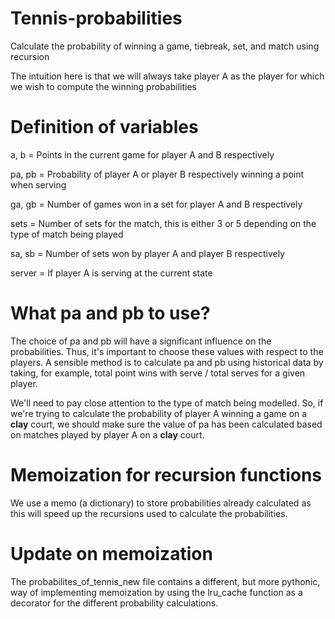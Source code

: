 # Tennis-probabilities
Calculate the probability of winning a game, tiebreak, set, and match using recursion

The intuition here is that we will always take player A as the player for which we wish to compute the winning probabilities

# Definition of variables
a, b  = Points in the current game for player A and B respectively

pa, pb = Probability of player A or player B respectively winning a point when serving

ga, gb = Number of games won in a set for player A and B respectively

sets = Number of sets for the match, this is either 3 or 5 depending on the type of match being played

sa, sb = Number of sets won by player A and player B respectively

server = If player A is serving at the current state

# What pa and pb to use?
The choice of pa and pb will have a significant influence on the probabilities. Thus, it's important to choose these values with respect to the players. A sensible method is to calculate pa and pb using historical data by taking, for example, total point wins with serve / total serves for a given player. 

We'll need to pay close attention to the type of match being modelled. So, if we're trying to calculate the probability of player A winning a game on a <strong>clay</strong> court, we should make sure the value of pa has been calculated based on matches played by player A on a <strong>clay</strong> court.

# Memoization for recursion functions
We use a memo (a dictionary) to store probabilities already calculated as this will speed up
the recursions used to calculate the probabilities. 

# Update on memoization
The probabilites_of_tennis_new file contains a different, but more pythonic, way of implementing memoization by using the lru_cache function as a decorator for the different probability calculations.
